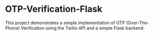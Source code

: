 # OTP-Verification-Flask
This project demonstrates a simple implementation of OTP (Over-The-Phone) Verification using the Twilio API and a simple Flask backend.

